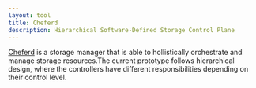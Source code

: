```yaml
---
layout: tool
title: Cheferd
description: Hierarchical Software-Defined Storage Control Plane 
---
```


[Cheferd](https://github.com/dsrhaslab/cheferd) is a storage manager that is able to hollistically orchestrate and manage storage resources.The current prototype follows hierarchical design, where the controllers have different responsibilities depending on their control level.